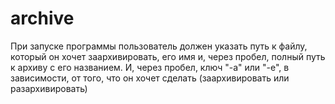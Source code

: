 # archive
При запуске программы пользователь должен указать путь к файлу, который он хочет заархивировать, его имя и, через пробел, полный путь к архиву с его названием. И, через пробел, ключ "-a" или "-e", в зависимости, от того, что он хочет сделать (заархивировать или разархивировать) 
